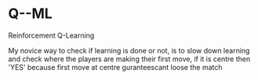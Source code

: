 # Q--ML
Reinforcement Q-Learning

My novice way to check if learning is done or not, is to slow down learning and check where the players are making their first move, if it is centre then 'YES' because first move at centre guranteescant loose the match
